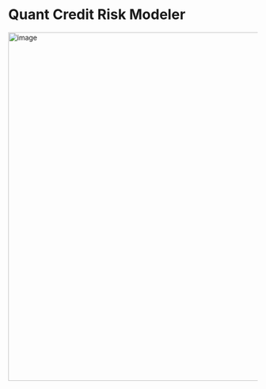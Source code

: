# <b>Quant Credit Risk Modeler  </b>

<img width="541" height="704" alt="image" src="https://github.com/user-attachments/assets/d6bc03b8-6ace-4e45-9ee9-7dec3c2eef14" />

